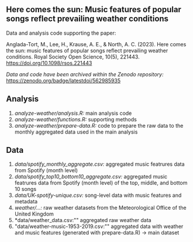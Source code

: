 ## Here comes the sun: Music features of popular songs reflect prevailing weather conditions
Data and analysis code supporting the paper:

Anglada-Tort, M., Lee, H., Krause, A. E., & North, A. C. (2023). Here comes the sun: music features of popular songs reflect prevailing weather conditions. Royal Society Open Science, 10(5), 221443. https://doi.org/10.1098/rsos.221443

_Data and code have been archived within the Zenodo repository:_ https://zenodo.org/badge/latestdoi/562985935


## Analysis
1. *analyze-weather/analysis.R:* main analysis code
2. *analyze-weather/functions.R:* supporting methods
3. *analyze-weather/prepare-data.R:* code to prepare the raw data to the monthly aggregated data used in the main analysis

## Data
1. *data/spotify_monthly_aggregate.csv:* aggregated music featrures data from Spotify (month level)
2. *data/spotify_top10_bottom10_aggregate.csv:* aggregated music featrures data from Spotify (month level) of the top, middle, and bottom 10 songs
3. *data/UK-spotify-unique.csv:* song-level data with music features and metadata
4. *weather/...:* raw weather datasets from the Meteorological Office of the United Kingdom
4. *data/weather_data.csv:"" aggregated raw weather data
5. "data/weather-music-1953-2019.csv:"" aggregated data with weather and music features (generated with prepare-data.R) -> main dataset

